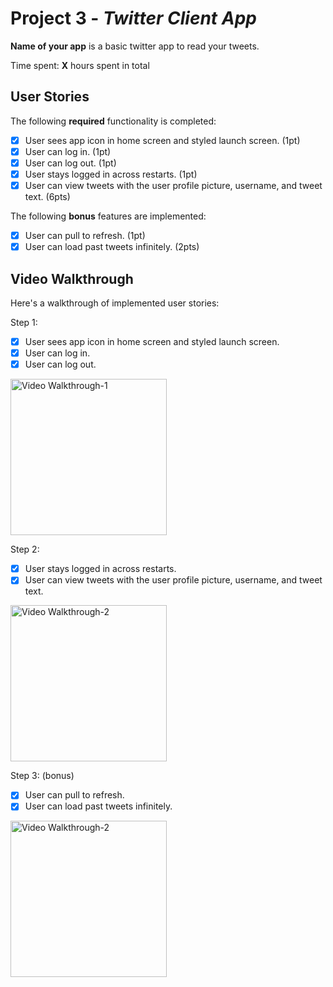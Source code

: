 # Project 3 - *Twitter Client App*

**Name of your app** is a basic twitter app to read your tweets.

Time spent: **X** hours spent in total

## User Stories

The following **required** functionality is completed:

- [x] User sees app icon in home screen and styled launch screen. (1pt)
- [x] User can log in. (1pt)
- [x] User can log out. (1pt)
- [x] User stays logged in across restarts. (1pt)
- [x] User can view tweets with the user profile picture, username, and tweet text. (6pts)

The following **bonus** features are implemented:

- [x] User can pull to refresh. (1pt)
- [x] User can load past tweets infinitely. (2pts)

## Video Walkthrough

Here's a walkthrough of implemented user stories:

Step 1:
- [x] User sees app icon in home screen and styled launch screen.
- [x] User can log in.
- [x] User can log out.

<img src='https://github.com/xulinxi/Twitter-iOS-App/blob/c7d4603923972efc3541c845bcc84026dd6fe793/Twitter-iOS-Step1.gif' width='250' alt='Video Walkthrough-1' />


Step 2:
- [x] User stays logged in across restarts.
- [x] User can view tweets with the user profile picture, username, and tweet text.

<img src='https://github.com/xulinxi/Twitter-iOS-App/blob/a307bd8c75a7c9e244a1be199714446ce8e732e0/Twitter-iOS-Step2.gif' width='250' alt='Video Walkthrough-2' />

Step 3: (bonus)
- [x] User can pull to refresh. 
- [x] User can load past tweets infinitely. 

<img src='https://github.com/xulinxi/Twitter-iOS-App/blob/5b1fcc008e6db442273a138556c083e8d44c482f/Twitter-iOS-Step3.gif' width='250' alt='Video Walkthrough-2' />
                                                                                                                                           
                                                                                                                                           
                                                                                                                                           


